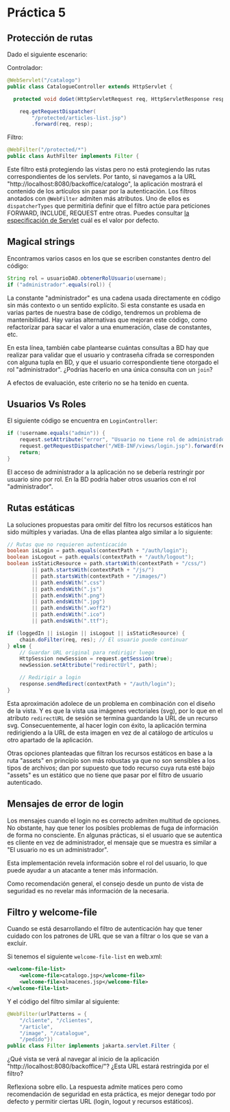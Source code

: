 # Práctica 5

## Protección de rutas

Dado el siguiente escenario:

Controlador:

```java
@WebServlet("/catalogo")
public class CatalogueController extends HttpServlet {

  protected void doGet(HttpServletRequest req, HttpServletResponse resp) throws IOException, ServletException {

    req.getRequestDispatcher(
        "/protected/articles-list.jsp")
        .forward(req, resp);

```

Filtro:

```java
@WebFilter("/protected/*")
public class AuthFilter implements Filter {
```

Este filtro está protegiendo las vistas pero no está protegiendo las rutas correspondientes de los servlets. Por tanto, si navegamos a la URL "http://localhost:8080/backoffice/catalogo", la aplicación mostrará el contenido de los artículos sin pasar por la autenticación. Los filtros anotados con `@WebFilter` admiten más atributos. Uno de ellos es `dispatcherTypes` que permitiría definir que el filtro actúe para peticiones FORWARD, INCLUDE, REQUEST entre otras. Puedes consultar [la especificación de Servlet](https://jakarta.ee/specifications/servlet/6.0/apidocs/jakarta.servlet/jakarta/servlet/annotation/webfilter) cuál es el valor por defecto.

## Magical strings
Encontramos varios casos en los que se escriben constantes dentro del código: 

```java
String rol = usuarioDAO.obtenerRolUsuario(username);
if ("administrador".equals(rol)) {
```

La constante "administrador" es una cadena usada directamente en código sin más contexto o un sentido explícito. Si esta constante es usada en varias partes de nuestra base de código, tendremos un problema de mantenibilidad. Hay varias alternativas que mejoran este código, como refactorizar para sacar el valor a una enumeración, clase de constantes, etc. 

En esta línea, también cabe plantearse cuántas consultas a BD hay que realizar para validar que el usuario y contraseña cifrada se corresponden con alguna tupla en BD, y que el usuario correspondiente tiene otorgado el rol "administrador". ¿Podrías hacerlo en una única consulta con un `join`?

A efectos de evaluación, este criterio no se ha tenido en cuenta.

## Usuarios Vs Roles
El siguiente código se encuentra en `LoginController`:

```java
if (!username.equals("admin")) {
    request.setAttribute("error", "Usuario no tiene rol de administrador");
    request.getRequestDispatcher("/WEB-INF/views/login.jsp").forward(request, response);
    return;
}
```

El acceso de administrador a la aplicación no se debería restringir por usuario sino por rol. En la BD podría haber otros usuarios con el rol "administrador".

## Rutas estáticas
La soluciones propuestas para omitir del filtro los recursos estáticos han sido múltiples y variadas. Una de ellas plantea algo similar a lo siguiente:

```java
// Rutas que no requieren autenticación
boolean isLogin = path.equals(contextPath + "/auth/login");
boolean isLogout = path.equals(contextPath + "/auth/logout");
boolean isStaticResource = path.startsWith(contextPath + "/css/")
        || path.startsWith(contextPath + "/js/")
        || path.startsWith(contextPath + "/images/")
        || path.endsWith(".css")
        || path.endsWith(".js")
        || path.endsWith(".png")
        || path.endsWith(".jpg")
        || path.endsWith(".woff2")
        || path.endsWith(".ico")
        || path.endsWith(".ttf");

if (loggedIn || isLogin || isLogout || isStaticResource) {
    chain.doFilter(req, res); // El usuario puede continuar
} else {
    // Guardar URL original para redirigir luego
    HttpSession newSession = request.getSession(true);
    newSession.setAttribute("redirectUrl", path);

    // Redirigir a login
    response.sendRedirect(contextPath + "/auth/login");
}        
```
Esta aproximación adolece de un problema en combinación con el diseño de la vista. Y es que la vista usa imágenes vectoriales (svg), por lo que en el atributo `redirectURL` de sesión se termina guardando la URL de un recurso svg. Consecuentemente, al hacer login con éxito, la aplicación termina redirigiendo a la URL de esta imagen en vez de al catálogo de artículos u otro apartado de la aplicación.

Otras opciones planteadas que filtran los recursos estáticos en base a la ruta "assets" en principio son más robustas ya que no son sensibles a los tipos de archivos; dan por supuesto que todo recurso cuya ruta esté bajo "assets" es un estático que no tiene que pasar por el filtro de usuario autenticado.

## Mensajes de error de login

Los mensajes cuando el login no es correcto admiten multitud de opciones. No obstante, hay que tener los posibles problemas de fuga de información de forma no consciente. En algunas prácticas, si el usuario que se autentica es cliente en vez de administrador, el mensaje que se muestra es similar a "El usuario no es un administrador". 

Esta implementación revela información sobre el rol del usuario, lo que puede ayudar a un atacante a tener más información. 

Como recomendación general, el consejo desde un punto de vista de seguridad es no revelar más información de la necesaria.  


## Filtro y welcome-file

Cuando se está desarrollando el filtro de autenticación hay que tener cuidado con los patrones de URL que se van a filtrar o los que se van a excluir.

Si tenemos el siguiente `welcome-file-list` en web.xml:

```xml
<welcome-file-list>
    <welcome-file>catalogo.jsp</welcome-file>
    <welcome-file>almacenes.jsp</welcome-file>
</welcome-file-list>
```

Y el código del filtro similar al siguiente:

```java
@WebFilter(urlPatterns = {
    "/cliente", "/clientes", 
    "/article", 
    "/image", "/catalogue", 
    "/pedido"}) 
public class Filter implements jakarta.servlet.Filter {
```

¿Qué vista se verá al navegar al inicio de la aplicación "http://localhost:8080/backoffice/"? ¿Esta URL estará restringida por el filtro?

Reflexiona sobre ello. La respuesta admite matices pero como recomendación de seguridad en esta práctica, es mejor denegar todo por defecto y permitir ciertas URL (login, logout y recursos estáticos).
